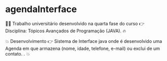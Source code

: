 # agendaInterface
:student: Trabalho universitário desenvolvido na quarta fase do curso :point_right: Disciplina: Tópicos Avançados de Programação (JAVA). :fire:

:boom: Desenvolvimento :point_right: Sistema de Interface java onde é desenvolvido uma Agenda em que armazena (nome, idade, telefone, e-mail) ou exclui de um contato. . :boom:



